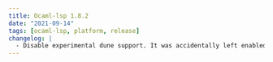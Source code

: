 ```yaml
---
title: Ocaml-lsp 1.8.2
date: "2021-09-14"
tags: [ocaml-lsp, platform, release]
changelog: |
  - Disable experimental dune support. It was accidentally left enabled.
---
```

